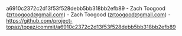 a6910c2372c2d13f53f528debb5bb318bb2efb89 - Zach Toogood (zrtoogood@gmail.com) - Zach Toogood (zrtoogood@gmail.com) - https://github.com/project-topaz/topaz/commit/a6910c2372c2d13f53f528debb5bb318bb2efb89
